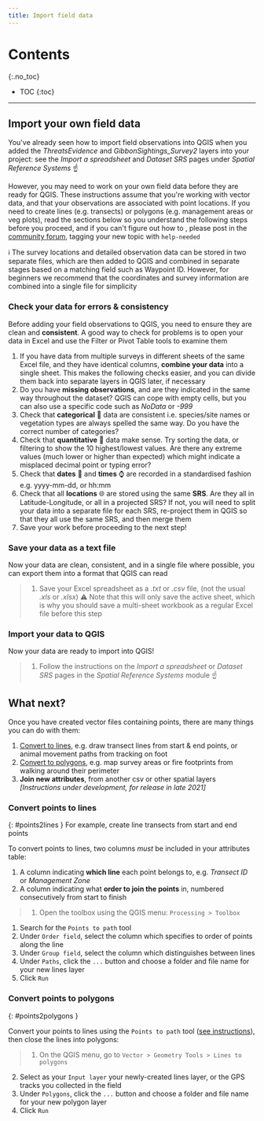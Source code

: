 ```yaml
---
title: Import field data
---
```


# Contents
{:.no_toc}

- TOC
{:toc}

---

## Import your own field data
You've already seen how to import field observations into QGIS when you added the *ThreatsEvidence* and *GibbonSightings_Survey2* layers into your project: see the *Import a spreadsheet* and *Dataset SRS* pages under *Spatial Reference Systems* :point_up:

However, you may need to work on your own field data before they are ready for QGIS.  These instructions assume that you're working with vector data, and that your observations are associated with point locations.  If you need to create lines (e.g. transects) or polygons (e.g. management areas or veg plots), read the sections below so you understand the following steps before you proceed, and if you can't figure out how to , please post in the [community forum](https://community.verdantlearn.org), tagging your new topic with `help-needed`

:information_source: The survey locations and detailed observation data can be stored in two separate files, which are then added to QGIS and combined in separate stages based on a matching field such as Waypoint ID.  However, for beginners we recommend that the coordinates and survey information are combined into a single file for simplicity

### Check your data for errors & consistency

Before adding your field observations to QGIS, you need to ensure they are clean and **consistent**.  A good way to check for problems is to open your data in Excel and use the Filter or Pivot Table tools to examine them

1. If you have data from multiple surveys in different sheets of the same Excel file, and they have identical columns, **combine your data** into a single sheet.  This makes the following checks easier, and you can divide them back into separate layers in QGIS later, if necessary
2. Do you have **missing observations**, and are they indicated in the same way throughout the dataset?  QGIS can cope with empty cells, but you can also use a specific code such as *NoData* or *-999*
3. Check that **categorical** :abcd: data are consistent i.e. species/site names or vegetation types are always spelled the same way.  Do you have the correct number of categories?
4. Check that **quantitative** :1234: data make sense.  Try sorting the data, or filtering to show the 10 highest/lowest values.  Are there any extreme values (much lower or higher than expected) which might indicate a misplaced decimal point or typing error?
5. Check that **dates** :date: and **times** :watch: are recorded in a standardised fashion e.g. yyyy-mm-dd, or hh:mm
6. Check that all **locations** :globe_with_meridians: are stored using the same **SRS**.  Are they all in Latitude-Longitude, or all in a projected SRS?  If not, you will need to split your data into a separate file for each SRS, re-project them in QGIS so that they all use the same SRS, and then merge them
7. Save your work before proceeding to the next step!

### Save your data as a text file
Now your data are clean, consistent, and in a single file where possible, you can export them into a format that QGIS can read

> 1. Save your Excel spreadsheet as a *.txt* or *.csv* file, (not the usual *.xls* or *.xlsx*)
>   :warning: Note that this will only save the active sheet, which is why you should save a multi-sheet workbook as a regular Excel file before this step

### Import your data to QGIS

Now your data are ready to import into QGIS!

> 1. Follow the instructions on the *Import a spreadsheet* or *Dataset SRS* pages in the *Spatial Reference Systems* module :point_up:


## What next?
Once you have created vector files containing points, there are many things you can do with them:
1. [Convert to lines](#points2lines), e.g. draw transect lines from start & end points, or animal movement paths from tracking on foot 
2. [Convert to polygons](#points2polygons), e.g. map survey areas or fire footprints from walking around their perimeter  
3. **Join new attributes**, from another csv or other spatial layers  *[Instructions under development, for release in late 2021]*


### Convert points to lines
{: #points2lines }
For example, create line transects from start and end points

To convert points to lines, two columns *must* be included in your attributes table:
1. A column indicating **which line** each point belongs to, e.g. *Transect ID* or *Management Zone*
2. A column indicating what **order to join the points** in, numbered consecutively from start to finish

> 1. Open the toolbox using the QGIS menu: `Processing > Toolbox` 
1. Search for the `Points to path` tool
2. Under `Order field`, select the column which specifies to order of points along the line
3. Under `Group field`, select the column which distinguishes between lines
4. Under `Paths`, click the `...` button and choose a folder and file name for your new lines layer
5. Click `Run`


### Convert points to polygons
{: #points2polygons }

Convert your points to lines using the `Points to path` tool ([see instructions](#points2lines)), then close the lines into polygons: 

> 1. On the QGIS menu, go to `Vector > Geometry Tools > Lines to polygons`
2. Select as your `Input layer` your newly-created lines layer, or the GPS tracks you collected in the field
3. Under `Polygons`, click the `...` button and choose a folder and file name for your new polygon layer
4. Click `Run`